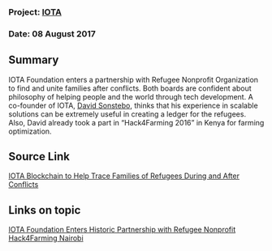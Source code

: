 ### Project: [IOTA](../projects/iota.md)
### Date: 08 August 2017
## Summary
IOTA Foundation enters a partnership with Refugee Nonprofit Organization to find and unite families after conflicts. Both boards are confident about philosophy of helping people and the world through tech development. A co-founder of IOTA, [David Sonstebo](../people/david_sønstebø.md), thinks that his experience in scalable solutions can be extremely useful in creating a ledger for the refugees. Also, David already took a part in “Hack4Farming 2016” in Kenya for farming optimization.
## Source Link
[IOTA Blockchain to Help Trace Families of Refugees During and After Conflicts](https://cointelegraph.com/news/iota-blockchain-to-help-trace-families-of-refugees-during-and-after-conflicts)
## Links on topic
[IOTA Foundation Enters Historic Partnership with Refugee Nonprofit](https://www.cryptocoinsnews.com/iota-foundation-enters-historic-partnership-with-refugee-nonprofit/)  
[Hack4Farming Nairobi](http://www.hack4farming.com/nairobi2016)  

